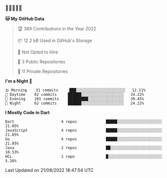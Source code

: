 ### 🤯🤯🤯🤯🤯

<!--START_SECTION:waka-->
**🐱 My GitHub Data** 

> 🏆 389 Contributions in the Year 2022
 > 
> 📦 12.2 kB Used in GitHub's Storage 
 > 
> 🚫 Not Opted to Hire
 > 
> 📜 3 Public Repositories 
 > 
> 🔑 11 Private Repositories  
 > 
**I'm a Night 🦉** 

```text
🌞 Morning    31 commits     ███░░░░░░░░░░░░░░░░░░░░░░   12.11% 
🌆 Daytime    62 commits     ██████░░░░░░░░░░░░░░░░░░░   24.22% 
🌃 Evening    101 commits    █████████░░░░░░░░░░░░░░░░   39.45% 
🌙 Night      62 commits     ██████░░░░░░░░░░░░░░░░░░░   24.22%

```


**I Mostly Code in Dart** 

```text
Dart                     4 repos             █████░░░░░░░░░░░░░░░░░░░░   21.05% 
JavaScript               4 repos             █████░░░░░░░░░░░░░░░░░░░░   21.05% 
Go                       4 repos             █████░░░░░░░░░░░░░░░░░░░░   21.05% 
Java                     2 repos             ██░░░░░░░░░░░░░░░░░░░░░░░   10.53% 
HCL                      1 repo              █░░░░░░░░░░░░░░░░░░░░░░░░   5.26%

```



 Last Updated on 21/08/2022 18:47:54 UTC
<!--END_SECTION:waka-->
